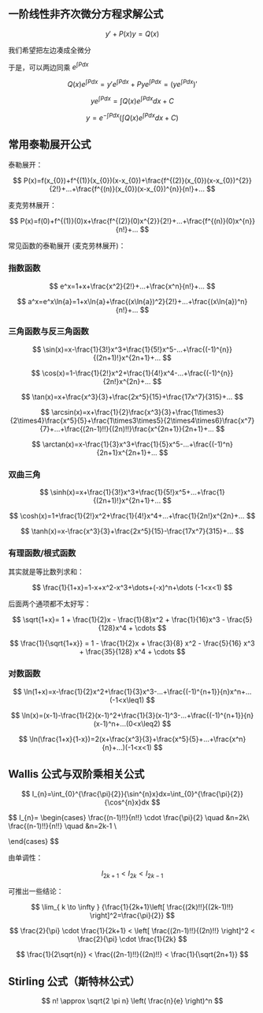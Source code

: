 
## 一阶线性非齐次微分方程求解公式

$$
y'+P(x)y=Q(x)
$$

我们希望把左边凑成全微分

于是，可以两边同乘 $e^{\int{Pdx}}$

$$
Q(x)e^{\int{Pdx}}=y'e^{\int{Pdx}}+Pye^{\int{Pdx}}=(ye^{\int{Pdx}})'
$$

$$
ye^{\int{Pdx}}=\int{Q(x)e^{\int{Pdx}}}dx+C
$$

$$
y=e^{-\int{Pdx}}(\int{Q(x)e^{\int{Pdx}}}dx+C)
$$

## 常用泰勒展开公式

泰勒展开：

$$
P(x)=f(x_{0})+f^{(1)}(x_{0})(x-x_{0})+\frac{f^{(2)}(x_{0})(x-x_{0})^{2}}{2!}+...+\frac{f^{(n)}(x_{0})(x-x_{0})^{n}}{n!}+...
$$

麦克劳林展开：

$$
P(x)=f(0)+f^{(1)}(0)x+\frac{f^{(2)}(0)x^{2}}{2!}+...+\frac{f^{(n)}(0)x^{n}}{n!}+...
$$

常见函数的泰勒展开 (麦克劳林展开)：

### 指数函数

$$
e^x=1+x+\frac{x^2}{2!}+...+\frac{x^n}{n!}+...
$$

$$
a^x=e^x\ln{a}=1+x\ln{a}+\frac{(x\ln{a})^2}{2!}+...+\frac{(x\ln{a})^n}{n!}+...
$$

### 三角函数与反三角函数

$$
\sin(x)=x-\frac{1}{3!}x^3+\frac{1}{5!}x^5-...+\frac{(-1)^{n}}{(2n+1)!}x^{2n+1}+...
$$

$$
\cos(x)=1-\frac{1}{2!}x^2+\frac{1}{4!}x^4-...+\frac{(-1)^{n}}{2n!}x^{2n}+...
$$

$$
\tan(x)=x+\frac{x^3}{3}+\frac{2x^5}{15}+\frac{17x^7}{315}+...
$$

$$
\arcsin(x)=x+\frac{1}{2}\frac{x^3}{3}+\frac{1\times3}{2\times4}\frac{x^5}{5}+\frac{1\times3\times5}{2\times4\times6}\frac{x^7}{7}+...+\frac{(2n-1)!!}{(2n)!!}\frac{x^{2n+1}}{2n+1}+...
$$

$$
\arctan(x)=x-\frac{1}{3}x^3+\frac{1}{5}x^5-...+\frac{(-1)^n}{2n+1}x^{2n+1}+...
$$

### 双曲三角

$$
\sinh(x)=x+\frac{1}{3!}x^3+\frac{1}{5!}x^5+...+\frac{1}{(2n+1)!}x^{2n+1}+...
$$

$$
\cosh(x)=1+\frac{1}{2!}x^2+\frac{1}{4!}x^4+...+\frac{1}{2n!}x^{2n}+...
$$

$$
\tanh(x)=x-\frac{x^3}{3}+\frac{2x^5}{15}-\frac{17x^7}{315}+...
$$

### 有理函数/根式函数

其实就是等比数列求和：

$$
\frac{1}{1+x}=1-x+x^2-x^3+\dots+(-x)^n+\dots (-1<x<1)
$$

后面两个通项都不太好写：

$$
\sqrt{1+x}= 1 + \frac{1}{2}x - \frac{1}{8}x^2 + \frac{1}{16}x^3 - \frac{5}{128}x^4 + \cdots
$$

$$
\frac{1}{\sqrt{1+x}} = 1 - \frac{1}{2}x + \frac{3}{8} x^2 - \frac{5}{16} x^3 + \frac{35}{128} x^4 + \cdots
$$

### 对数函数

$$
\ln(1+x)=x-\frac{1}{2}x^2+\frac{1}{3}x^3-...+\frac{(-1)^{n+1}}{n}x^n+...(-1<x\leq1)
$$

$$
\ln(x)=(x-1)-\frac{1}{2}(x-1)^2+\frac{1}{3}(x-1)^3-...+\frac{(-1)^{n+1}}{n}(x-1)^n+...(0<x\leq2)
$$

$$
\ln(\frac{1+x}{1-x})=2(x+\frac{x^3}{3}+\frac{x^5}{5}+...+\frac{x^n}{n}+...)(-1<x<1)
$$

## Wallis 公式与双阶乘相关公式

$$
I_{n}=\int_{0}^{\frac{\pi}{2}}{\sin^{n}x}dx=\int_{0}^{\frac{\pi}{2}}{\cos^{n}x}dx
$$

$$
I_{n}=
\begin{cases}
\frac{(n-1)!!}{n!!} \cdot \frac{\pi}{2} \quad &n=2k\\ 
\frac{(n-1)!!}{n!!} \quad &n=2k-1 \\

\end{cases}
$$

由单调性：

$$
I_{2k+1}<I_{2k}<I_{2k-1}
$$

可推出一些结论：

$$
\lim_{ k \to \infty } {\frac{1}{2k+1}\left[ \frac{(2k)!!}{(2k-1)!!} \right]^2=\frac{\pi}{2}}
$$

$$
\frac{2}{\pi} \cdot \frac{1}{2k+1} < \left[ \frac{(2n-1)!!}{(2n)!!} \right]^2 < \frac{2}{\pi} \cdot \frac{1}{2k}
$$

$$
\frac{1}{2\sqrt{n}} < \frac{(2n-1)!!}{(2n)!!} < \frac{1}{\sqrt{2n+1}}
$$

## Stirling 公式（斯特林公式）

$$
n! \approx \sqrt{2 \pi n} \left( \frac{n}{e} \right)^n
$$
